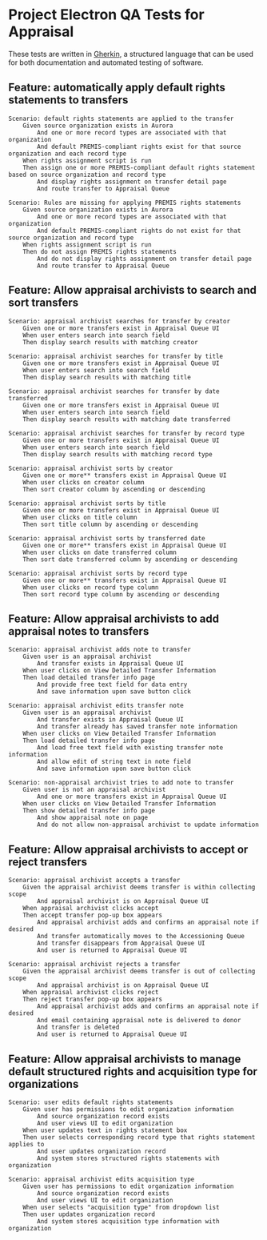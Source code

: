 # Project Electron QA Tests for Appraisal

These tests are written in [Gherkin](https://github.com/cucumber/cucumber/wiki/Gherkin), a structured language that can be used for both documentation and automated testing of software.

## Feature: automatically apply default rights statements to transfers

	Scenario: default rights statements are applied to the transfer  
		Given source organization exists in Aurora  
			And one or more record types are associated with that organization  
			And default PREMIS-compliant rights exist for that source organization and each record type
		When rights assignment script is run
		Then assign one or more PREMIS-compliant default rights statement based on source organization and record type
			And display rights assignment on transfer detail page
			And route transfer to Appraisal Queue

	Scenario: Rules are missing for applying PREMIS rights statements
		Given source organization exists in Aurora
			And one or more record types are associated with that organization
			And default PREMIS-compliant rights do not exist for that source organization and record type
		When rights assignment script is run
		Then do not assign PREMIS rights statements
			And do not display rights assignment on transfer detail page
			And route transfer to Appraisal Queue

## Feature: Allow appraisal archivists to search and sort transfers  

	Scenario: appraisal archivist searches for transfer by creator
		Given one or more transfers exist in Appraisal Queue UI
		When user enters search into search field
		Then display search results with matching creator  

	Scenario: appraisal archivist searches for transfer by title
		Given one or more transfers exist in Appraisal Queue UI
		When user enters search into search field
		Then display search results with matching title  

	Scenario: appraisal archivist searches for transfer by date transferred
		Given one or more transfers exist in Appraisal Queue UI
		When user enters search into search field
		Then display search results with matching date transferred  

	Scenario: appraisal archivist searches for transfer by record type
		Given one or more transfers exist in Appraisal Queue UI
		When user enters search into search field
		Then display search results with matching record type  

	Scenario: appraisal archivist sorts by creator
		Given one or more** transfers exist in Appraisal Queue UI
		When user clicks on creator column
		Then sort creator column by ascending or descending  

	Scenario: appraisal archivist sorts by title
		Given one or more transfers exist in Appraisal Queue UI
		When user clicks on title column
		Then sort title column by ascending or descending  

	Scenario: appraisal archivist sorts by transferred date
		Given one or more** transfers exist in Appraisal Queue UI
		When user clicks on date transferred column
		Then sort date transferred column by ascending or descending  

	Scenario: appraisal archivist sorts by record type
		Given one or more** transfers exist in Appraisal Queue UI
		When user clicks on record type column
		Then sort record type column by ascending or descending

## Feature: Allow appraisal archivists to add appraisal notes to transfers  

	Scenario: appraisal archivist adds note to transfer
		Given user is an appraisal archivist
			And transfer exists in Appraisal Queue UI
		When user clicks on View Detailed Transfer Information
		Then load detailed transfer info page
			And provide free text field for data entry
			And save information upon save button click  

	Scenario: appraisal archivist edits transfer note
		Given user is an appraisal archivist
			And transfer exists in Appraisal Queue UI
			And transfer already has saved transfer note information
		When user clicks on View Detailed Transfer Information
		Then load detailed transfer info page
			And load free text field with existing transfer note information
			And allow edit of string text in note field
			And save information upon save button click

	Scenario: non-appraisal archivist tries to add note to transfer
		Given user is not an appraisal archivist
			And one or more transfers exist in Appraisal Queue UI
		When user clicks on View Detailed Transfer Information
		Then show detailed transfer info page
			And show appraisal note on page
			And do not allow non-appraisal archivist to update information

## Feature: Allow appraisal archivists to accept or reject transfers  

	Scenario: appraisal archivist accepts a transfer
		Given the appraisal archivist deems transfer is within collecting scope
			And appraisal archivist is on Appraisal Queue UI
		When appraisal archivist clicks accept
		Then accept transfer pop-up box appears
			And appraisal archivist adds and confirms an appraisal note if desired
			And transfer automatically moves to the Accessioning Queue
			And transfer disappears from Appraisal Queue UI
			And user is returned to Appraisal Queue UI

	Scenario: appraisal archivist rejects a transfer
		Given the appraisal archivist deems transfer is out of collecting scope
			And appraisal archivist is on Appraisal Queue UI
		When appraisal archivist clicks reject
		Then reject transfer pop-up box appears
			And appraisal archivist adds and confirms an appraisal note if desired
			And email containing appraisal note is delivered to donor
			And transfer is deleted
			And user is returned to Appraisal Queue UI

## Feature: Allow appraisal archivists to manage default structured rights and acquisition type for organizations  

	Scenario: user edits default rights statements
		Given user has permissions to edit organization information
			And source organization record exists
			And user views UI to edit organization
		When user updates text in rights statement box
		Then user selects corresponding record type that rights statement applies to
			And user updates organization record
			And system stores structured rights statements with organization

	Scenario: appraisal archivist edits acquisition type
		Given user has permissions to edit organization information
			And source organization record exists
			And user views UI to edit organization
		When user selects "acquisition type" from dropdown list
		Then user updates organization record
			And system stores acquisition type information with organization
